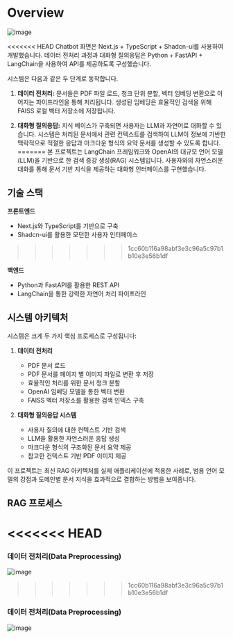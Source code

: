 # Overview

![image](https://github.com/user-attachments/assets/5e3fa102-9e8e-4d00-9b8d-3ba8a93aedf7)

<<<<<<< HEAD
Chatbot 화면은 Next.js + TypeScript + Shadcn-ui를 사용하여 개발했습니다.
데이터 전처리 과정과 대화형 질의응답은 Python + FastAPI + LangChain을 사용하여 API를 제공하도록 구성했습니다.

시스템은 다음과 같은 두 단계로 동작합니다.

1. **데이터 전처리:**
   문서들은 PDF 파일 로드, 청크 단위 분할, 벡터 임베딩 변환으로 이어지는 파이프라인을 통해 처리됩니다. 생성된 임베딩은 효율적인 검색을 위해 FAISS 로컬 벡터 저장소에 저장됩니다.

2. **대화형 질의응답:**
   지식 베이스가 구축되면 사용자는 LLM과 자연어로 대화할 수 있습니다. 시스템은 처리된 문서에서 관련 컨텍스트를 검색하여 LLM이 정보에 기반한 맥락적으로 적절한 응답과 마크다운 형식의 요약 문서를 생성할 수 있도록 합니다.
=======
본 프로젝트는 LangChain 프레임워크와 OpenAI의 대규모 언어 모델(LLM)을 기반으로 한 검색 증강 생성(RAG) 시스템입니다. 사용자와의 자연스러운 대화를 통해 문서 기반 지식을 제공하는 대화형 인터페이스를 구현했습니다.

## 기술 스택

**프론트엔드**
- Next.js와 TypeScript를 기반으로 구축
- Shadcn-ui를 활용한 모던한 사용자 인터페이스
>>>>>>> 1cc60b116a98abf3e3c96a5c97b1b10e3e56b1df

**백엔드**
- Python과 FastAPI를 활용한 REST API
- LangChain을 통한 강력한 자연어 처리 파이프라인

## 시스템 아키텍처

시스템은 크게 두 가지 핵심 프로세스로 구성됩니다:

1. **데이터 전처리**
   - PDF 문서 로드
   - PDF 문서를 페이지 별 이미지 파일로 변환 후 저장
   - 효율적인 처리를 위한 문서 청크 분할
   - OpenAI 임베딩 모델을 통한 벡터 변환
   - FAISS 벡터 저장소를 활용한 검색 인덱스 구축

2. **대화형 질의응답 시스템**
   - 사용자 질의에 대한 컨텍스트 기반 검색
   - LLM을 활용한 자연스러운 응답 생성
   - 마크다운 형식의 구조화된 문서 요약 제공
   - 참고한 컨텍스트 기반 PDF 이미지 제공

이 프로젝트는 최신 RAG 아키텍처를 실제 애플리케이션에 적용한 사례로, 범용 언어 모델의 강점과 도메인별 문서 지식을 효과적으로 결합하는 방법을 보여줍니다.

## RAG 프로세스
<<<<<<< HEAD
=======
### 데이터 전처리(Data Preprocessing)
![image](https://github.com/user-attachments/assets/aa74ed2b-f5d8-450e-b636-99857dcc75e0)

>>>>>>> 1cc60b116a98abf3e3c96a5c97b1b10e3e56b1df

### 데이터 전처리(Data Preprocessing)

![image](https://github.com/user-attachments/assets/a26a5136-6e59-4980-b04e-a73640e858ad)
